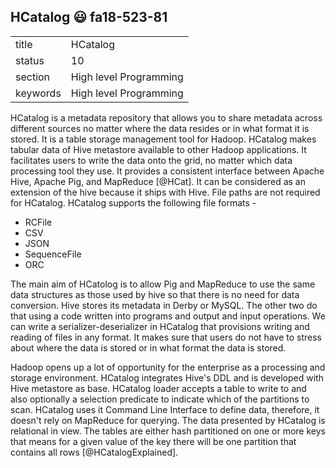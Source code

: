 ## HCatalog :smiley: fa18-523-81


|          |                        |
| -------- | ---------------------- |
| title    | HCatalog               | 
| status   | 10                     |
| section  | High level Programming |
| keywords | High level Programming |



HCatalog is a metadata repository that allows you to share metadata across different sources no matter where the data resides or in what format it is stored. It is a table storage management tool for Hadoop. HCatalog makes tabular data of Hive metastore available to other Hadoop applications. It facilitates users to write the data onto the grid, no matter which data processing tool they use. It provides a consistent interface between Apache Hive, Apache Pig, and MapReduce [@HCat]. It can be considered as an extension of the hive because it ships with Hive. File paths are not required for HCatalog. HCatalog supports the following file formats \- 
* RCFile
* CSV
* JSON
* SequenceFile
* ORC

The main aim of HCatolog is to allow Pig and MapReduce to use the same data structures as those used by hive so that there is no need for data conversion. Hive stores its metadata in Derby or MySQL. The other two do that using a code written into programs and output and input operations. We can write a serializer-deserializer in HCatalog that provisions writing and reading of files in any format. It makes sure that users do not have to stress about where the data is stored or in what format the data is stored.

Hadoop opens up a lot of opportunity for the enterprise as a processing and storage environment. HCatalog integrates Hive\'s DDL and is developed with Hive metastore as base. HCatalog loader accepts a table to write to and also optionally a selection predicate to indicate which of the partitions to scan. HCatalog uses it Command Line Interface to define data, therefore, it doesn\'t rely on MapReduce for querying. The data presented by HCatalog is relational in view. The tables are either hash partitioned on one or more keys that means for a given value of the key there will be one partition that contains all rows [@HCatalogExplained].


